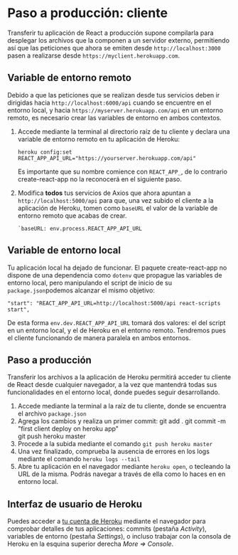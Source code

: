 

# Paso a producción: cliente

Transferir tu aplicación de React a producción supone compilarla para desplegar los archivos que la componen a un servidor externo, permitiendo así que las peticiones que ahora se emiten desde `http://localhost:3000` pasen a realizarse desde `https://myclient.herokuapp.com`.

## Variable de entorno remoto

Debido a que las peticiones que se realizan desde tus servicios deben ir dirigidas hacia `http://localhost:6000/api` cuando se encuentre en el entorno local, y hacia  `https://myserver.herokuapp.com/api` en un entorno remoto, es necesario crear las variables de entorno en ambos contextos.
 
1. Accede mediante la terminal al directorio raíz de tu cliente y declara una variable de entorno remoto en tu aplicación de Heroku:

       heroku config:set REACT_APP_API_URL="https://yourserver.herokuapp.com/api"

   Es importante que su nombre comience con `REACT_APP_`, de lo contrario create-react-app no la reconocerá en el siguiente paso. 
   
2.  Modifica **todos** tus servicios de Axios que ahora apuntan a `http://localhost:5000/api` para que, una vez subido el cliente a la aplicación de Heroku, tomen como `baseURL` el valor de la variable de entorno remoto que acabas de crear. 

        `baseURL: env.process.REACT_APP_API_URL

## Variable de entorno local

Tu aplicación local ha dejado de funcionar. El paquete create-react-app no dispone de una dependencia como `dotenv` que propague las variables de entorno local, pero manipulando el script de inicio de su `package.json`podemos alcanzar el mismo objetivo:

    "start": "REACT_APP_API_URL=http://localhost:5000/api react-scripts start",  

De esta forma `env.dev.REACT_APP_API_URL` tomará dos valores: el del script en un entorno local, y el de Heroku en el entorno remoto. Tendremos pues el cliente funcionando de manera paralela en ambos entornos.

## Paso a producción

Transferir los archivos a la aplicación de Heroku permitirá acceder tu cliente de React desde cualquier navegador, a la vez que mantendrá todas sus funcionalidades en el entorno local, donde puedes seguir desarrollando.

1. Accede mediante la terminal a la raíz de tu cliente, donde se encuentra el archivo `package.json`
2. Agrega los cambios y realiza un primer commit:
       git add .
       git commit -m "first client deploy on heroku app"  
       git push heroku master
3. Procede a la subida mediante el comando `git push heroku master`
4. Una vez finalizado, comprueba la ausencia de errores en los logs mediante el comando `heroku logs --tail`
5. Abre tu aplicación en el navegador mediante `heroku open`, o tecleando la URL de la misma. Podrás navegar a través de ella como lo haces en en entorno local.

## Interfaz de usuario de Heroku

Puedes acceder a [tu cuenta de Heroku](https://dashboard.heroku.com/apps) mediante el navegador para comprobar detalles de tus aplicaciones: commits (pestaña *Activity*), variables de entorno (pestaña *Settings*), o incluso trabajar con la consola de Heroku en la esquina superior derecha *More => Console*.
